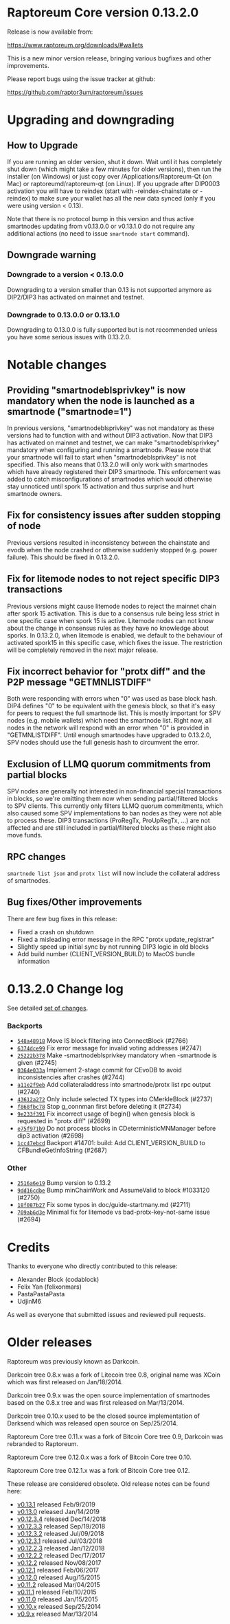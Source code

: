 Raptoreum Core version 0.13.2.0
==========================

Release is now available from:

  <https://www.raptoreum.org/downloads/#wallets>

This is a new minor version release, bringing various bugfixes and other improvements.

Please report bugs using the issue tracker at github:

  <https://github.com/raptor3um/raptoreum/issues>


Upgrading and downgrading
=========================

How to Upgrade
--------------

If you are running an older version, shut it down. Wait until it has completely
shut down (which might take a few minutes for older versions), then run the
installer (on Windows) or just copy over /Applications/Raptoreum-Qt (on Mac) or
raptoreumd/raptoreum-qt (on Linux). If you upgrade after DIP0003 activation you will
have to reindex (start with -reindex-chainstate or -reindex) to make sure
your wallet has all the new data synced (only if you were using version < 0.13).

Note that there is no protocol bump in this version and thus active smartnodes
updating from v0.13.0.0 or v0.13.1.0 do not require any additional actions (no need to issue
`smartnode start` command).

Downgrade warning
-----------------

### Downgrade to a version < 0.13.0.0

Downgrading to a version smaller than 0.13 is not supported anymore as DIP2/DIP3 has activated
on mainnet and testnet.

### Downgrade to 0.13.0.0 or 0.13.1.0

Downgrading to 0.13.0.0 is fully supported but is not recommended unless you have some serious issues with 0.13.2.0.

Notable changes
===============

Providing "smartnodeblsprivkey" is now mandatory when the node is launched as a smartnode ("smartnode=1")
------------------------------------------------------------------------
In previous versions, "smartnodeblsprivkey" was not mandatory as these versions had to function with and without DIP3
activation. Now that DIP3 has activated on mainnet and testnet, we can make "smartnodeblsprivkey" mandatory when
configuring and running a smartnode. Please note that your smartnode will fail to start when "smartnodeblsprivkey"
is not specified. This also means that 0.13.2.0 will only work with smartnodes which have already registered their
DIP3 smartnode. This enforcement was added to catch misconfigurations of smartnodes which would otherwise stay
unnoticed until spork 15 activation and thus surprise and hurt smartnode owners.

Fix for consistency issues after sudden stopping of node
--------------------------------------------------------
Previous versions resulted in inconsistency between the chainstate and evodb when the node crashed or otherwise suddenly
stopped (e.g. power failure). This should be fixed in 0.13.2.0. 

Fix for litemode nodes to not reject specific DIP3 transactions
---------------------------------------------------------------
Previous versions might cause litemode nodes to reject the mainnet chain after spork 15 activation. This is due to a
consensus rule being less strict in one specific case when spork 15 is active. Litemode nodes can not know about the
change in consensus rules as they have no knowledge about sporks. In 0.13.2.0, when litemode is enabled, we default to the
behaviour of activated spork15 in this specific case, which fixes the issue. The restriction will be completely removed
in the next major release.

Fix incorrect behavior for "protx diff" and the P2P message "GETMNLISTDIFF"
---------------------------------------------------------------------------
Both were responding with errors when "0" was used as base block hash. DIP4 defines "0" to be equivalent with the
genesis block, so that it's easy for peers to request the full smartnode list.
This is mostly important for SPV nodes (e.g. mobile wallets) which need the smartnode list. Right now, all nodes in
the network will respond with an error when "0" is provided in  "GETMNLISTDIFF". Until enough smartnodes have upgraded
to 0.13.2.0, SPV nodes should use the full genesis hash to circumvent the error.

Exclusion of LLMQ quorum commitments from partial blocks
--------------------------------------------------------
SPV nodes are generally not interested in non-financial special transactions in blocks, so we're omitting them now when
sending partial/filtered blocks to SPV clients. This currently only filters LLMQ quorum commitments, which also caused
some SPV implementations to ban nodes as they were not able to process these. DIP3 transactions (ProRegTx, ProUpRegTx, ...)
are not affected and are still included in partial/filtered blocks as these might also move funds. 

RPC changes
-----------
`smartnode list json` and `protx list` will now include the collateral address of smartnodes.

Bug fixes/Other improvements
----------------------------
There are few bug fixes in this release:
- Fixed a crash on shutdown
- Fixed a misleading error message in the RPC "protx update_registrar"  
- Slightly speed up initial sync by not running DIP3 logic in old blocks
- Add build number (CLIENT_VERSION_BUILD) to MacOS bundle information 

 0.13.2.0 Change log
===================

See detailed [set of changes](https://github.com/raptor3um/raptoreum/compare/v0.13.1.0...raptoreum:v0.13.2.0).

### Backports

- [`548a48918`](https://github.com/raptor3um/raptoreum/commit/548a48918) Move IS block filtering into ConnectBlock (#2766)
- [`6374dce99`](https://github.com/raptor3um/raptoreum/commit/6374dce99) Fix error message for invalid voting addresses (#2747)
- [`25222b378`](https://github.com/raptor3um/raptoreum/commit/25222b378) Make -smartnodeblsprivkey mandatory when -smartnode is given (#2745)
- [`0364e033a`](https://github.com/raptor3um/raptoreum/commit/0364e033a) Implement 2-stage commit for CEvoDB to avoid inconsistencies after crashes (#2744)
- [`a11e2f9eb`](https://github.com/raptor3um/raptoreum/commit/a11e2f9eb) Add collateraladdress into smartnode/protx list rpc output (#2740)
- [`43612a272`](https://github.com/raptor3um/raptoreum/commit/43612a272) Only include selected TX types into CMerkleBlock (#2737)
- [`f868fbc78`](https://github.com/raptor3um/raptoreum/commit/f868fbc78) Stop g_connman first before deleting it (#2734)
- [`9e233f391`](https://github.com/raptor3um/raptoreum/commit/9e233f391) Fix incorrect usage of begin() when genesis block is requested in "protx diff" (#2699)
- [`e75f971b9`](https://github.com/raptor3um/raptoreum/commit/e75f971b9) Do not process blocks in CDeterministicMNManager before dip3 activation (#2698)
- [`1cc47ebcd`](https://github.com/raptor3um/raptoreum/commit/1cc47ebcd) Backport #14701: build: Add CLIENT_VERSION_BUILD to CFBundleGetInfoString (#2687)

### Other

- [`2516a6e19`](https://github.com/raptor3um/raptoreum/commit/2516a6e19) Bump version to 0.13.2
- [`9dd16cdbe`](https://github.com/raptor3um/raptoreum/commit/9dd16cdbe) Bump minChainWork and AssumeValid to block #1033120 (#2750)
- [`18f087b27`](https://github.com/raptor3um/raptoreum/commit/18f087b27) Fix some typos in doc/guide-startmany.md (#2711)
- [`709ab6d3e`](https://github.com/raptor3um/raptoreum/commit/709ab6d3e) Minimal fix for litemode vs bad-protx-key-not-same issue (#2694)

Credits
=======

Thanks to everyone who directly contributed to this release:

- Alexander Block (codablock)
- Felix Yan (felixonmars)
- PastaPastaPasta
- UdjinM6

As well as everyone that submitted issues and reviewed pull requests.

Older releases
==============

Raptoreum was previously known as Darkcoin.

Darkcoin tree 0.8.x was a fork of Litecoin tree 0.8, original name was XCoin
which was first released on Jan/18/2014.

Darkcoin tree 0.9.x was the open source implementation of smartnodes based on
the 0.8.x tree and was first released on Mar/13/2014.

Darkcoin tree 0.10.x used to be the closed source implementation of Darksend
which was released open source on Sep/25/2014.

Raptoreum Core tree 0.11.x was a fork of Bitcoin Core tree 0.9,
Darkcoin was rebranded to Raptoreum.

Raptoreum Core tree 0.12.0.x was a fork of Bitcoin Core tree 0.10.

Raptoreum Core tree 0.12.1.x was a fork of Bitcoin Core tree 0.12.

These release are considered obsolete. Old release notes can be found here:

- [v0.13.1](https://github.com/raptor3um/raptoreum/blob/master/doc/release-notes/raptoreum/release-notes-0.13.1.md) released Feb/9/2019
- [v0.13.0](https://github.com/raptor3um/raptoreum/blob/master/doc/release-notes/raptoreum/release-notes-0.13.0.md) released Jan/14/2019
- [v0.12.3.4](https://github.com/raptor3um/raptoreum/blob/master/doc/release-notes/raptoreum/release-notes-0.12.3.4.md) released Dec/14/2018
- [v0.12.3.3](https://github.com/raptor3um/raptoreum/blob/master/doc/release-notes/raptoreum/release-notes-0.12.3.3.md) released Sep/19/2018
- [v0.12.3.2](https://github.com/raptor3um/raptoreum/blob/master/doc/release-notes/raptoreum/release-notes-0.12.3.2.md) released Jul/09/2018
- [v0.12.3.1](https://github.com/raptor3um/raptoreum/blob/master/doc/release-notes/raptoreum/release-notes-0.12.3.1.md) released Jul/03/2018
- [v0.12.2.3](https://github.com/raptor3um/raptoreum/blob/master/doc/release-notes/raptoreum/release-notes-0.12.2.3.md) released Jan/12/2018
- [v0.12.2.2](https://github.com/raptor3um/raptoreum/blob/master/doc/release-notes/raptoreum/release-notes-0.12.2.2.md) released Dec/17/2017
- [v0.12.2](https://github.com/raptor3um/raptoreum/blob/master/doc/release-notes/raptoreum/release-notes-0.12.2.md) released Nov/08/2017
- [v0.12.1](https://github.com/raptor3um/raptoreum/blob/master/doc/release-notes/raptoreum/release-notes-0.12.1.md) released Feb/06/2017
- [v0.12.0](https://github.com/raptor3um/raptoreum/blob/master/doc/release-notes/raptoreum/release-notes-0.12.0.md) released Aug/15/2015
- [v0.11.2](https://github.com/raptor3um/raptoreum/blob/master/doc/release-notes/raptoreum/release-notes-0.11.2.md) released Mar/04/2015
- [v0.11.1](https://github.com/raptor3um/raptoreum/blob/master/doc/release-notes/raptoreum/release-notes-0.11.1.md) released Feb/10/2015
- [v0.11.0](https://github.com/raptor3um/raptoreum/blob/master/doc/release-notes/raptoreum/release-notes-0.11.0.md) released Jan/15/2015
- [v0.10.x](https://github.com/raptor3um/raptoreum/blob/master/doc/release-notes/raptoreum/release-notes-0.10.0.md) released Sep/25/2014
- [v0.9.x](https://github.com/raptor3um/raptoreum/blob/master/doc/release-notes/raptoreum/release-notes-0.9.0.md) released Mar/13/2014

